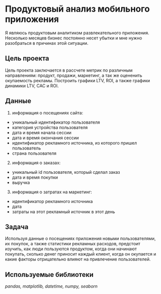 # Продуктовый анализ мобильного приложения

Я являюсь продуктовым аналитиком развлекательного приложения. Несколько месяцев бизнес постоянно несет убытки и мне нужно разобраться в причинах этой ситуации.

## Цель проекта

Цель проекта заключается в рассчете метрик по различным направлениям: продукт, продажи, маркетинг, а так же оцененить окупаемость рекламы. Построить графики LTV, ROI, а также графики динамики LTV, CAC и ROI.

## Данные

1) информация о посещениях сайта:

- уникальный идентификатор пользователя
- категория устройства пользователя
- дата и время начала сессии
- дата и время окончания сессии
- идентификатор рекламного источника, из которого пришел пользователь
- страна пользователя

2) информация о заказах:

- уникальный id пользователя, который сделал заказ
- дата и время покупки
- выручка

3) информация о затратах на маркетинг:

- идентификатор рекламного источника
- дата
- затраты на этот рекламный источник в этот день

## Задача

Используя данные о посещениях приложения новыми пользователями, их покупок, а также статистики рекламных расходов, предстоит изучить, как люди пользуются продуктом, когда они начинают покупать, сколько денег приносит каждый клиент, когда он окупается и какие факторы отрицательно влияют на привлечение пользователей.

## Используемые библиотеки

*pandas, matplotlib, datetime, numpy, seaborn*
